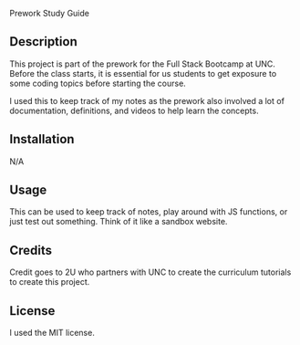Prework Study Guide

## Description

This project is part of the prework for the Full Stack Bootcamp at UNC. Before the class starts, it is essential for us students to get exposure to some coding topics before starting the course. 

I used this to keep track of my notes as the prework also involved a lot of documentation, definitions, and videos to help learn the concepts. 

## Installation

N/A

## Usage

This can be used to keep track of notes, play around with JS functions, or just test out something. Think of it like a sandbox website.

## Credits

Credit goes to 2U who partners with UNC to create the curriculum tutorials to create this project.

## License

I used the MIT license.




